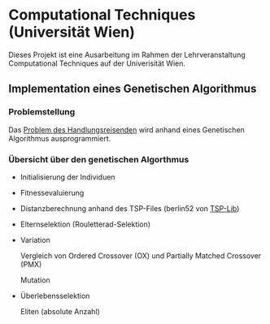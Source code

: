 Computational Techniques (Universität Wien)
===============================================

Dieses Projekt ist eine Ausarbeitung im Rahmen der Lehrveranstaltung Computational Techniques auf der Univerisität Wien.

Implementation eines Genetischen Algorithmus
--------------------------------------------

### Problemstellung
Das [Problem des Handlungsreisenden](http://de.wikipedia.org/wiki/Problem_des_Handlungsreisenden) wird anhand eines Genetischen Algorithmus ausprogrammiert.

### Übersicht über den genetischen Algorthmus

* Initialisierung der Individuen
* Fitnessevaluierung
* Distanzberechnung anhand des TSP-Files (berlin52 von [TSP-Lib](http://www.iwr.uni-heidelberg.de/groups/comopt/software/TSPLIB95/tsp/))
* Elternselektion (Rouletterad-Selektion)
* Variation 

  Vergleich von Ordered Crossover (OX) und Partially Matched Crossover (PMX)

  Mutation
  
* Überlebensselektion 

  Eliten (absolute Anzahl)
